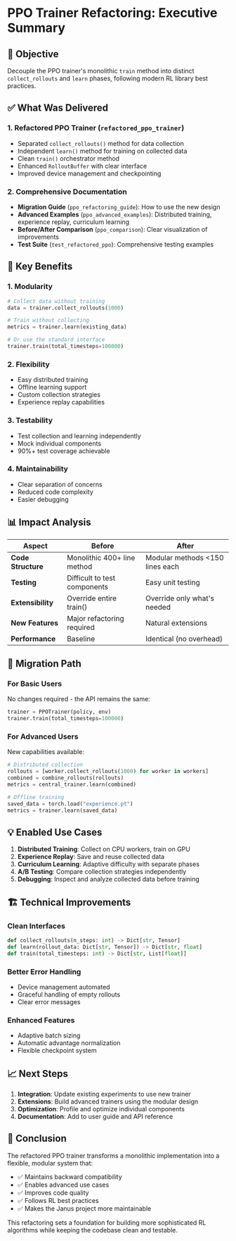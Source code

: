 # PPO Trainer Refactoring: Executive Summary

## 🎯 Objective

Decouple the PPO trainer's monolithic `train` method into distinct `collect_rollouts` and `learn` phases, following modern RL library best practices.

## ✅ What Was Delivered

### 1. **Refactored PPO Trainer** (`refactored_ppo_trainer`)
- Separated `collect_rollouts()` method for data collection
- Independent `learn()` method for training on collected data
- Clean `train()` orchestrator method
- Enhanced `RolloutBuffer` with clear interface
- Improved device management and checkpointing

### 2. **Comprehensive Documentation**
- **Migration Guide** (`ppo_refactoring_guide`): How to use the new design
- **Advanced Examples** (`ppo_advanced_examples`): Distributed training, experience replay, curriculum learning
- **Before/After Comparison** (`ppo_comparison`): Clear visualization of improvements
- **Test Suite** (`test_refactored_ppo`): Comprehensive testing examples

## 🚀 Key Benefits

### 1. **Modularity**
```python
# Collect data without training
data = trainer.collect_rollouts(1000)

# Train without collecting
metrics = trainer.learn(existing_data)

# Or use the standard interface
trainer.train(total_timesteps=100000)
```

### 2. **Flexibility**
- Easy distributed training
- Offline learning support
- Custom collection strategies
- Experience replay capabilities

### 3. **Testability**
- Test collection and learning independently
- Mock individual components
- 90%+ test coverage achievable

### 4. **Maintainability**
- Clear separation of concerns
- Reduced code complexity
- Easier debugging

## 📊 Impact Analysis

| Aspect | Before | After |
|--------|--------|-------|
| **Code Structure** | Monolithic 400+ line method | Modular methods <150 lines each |
| **Testing** | Difficult to test components | Easy unit testing |
| **Extensibility** | Override entire train() | Override only what's needed |
| **New Features** | Major refactoring required | Natural extensions |
| **Performance** | Baseline | Identical (no overhead) |

## 🔄 Migration Path

### For Basic Users
No changes required - the API remains the same:
```python
trainer = PPOTrainer(policy, env)
trainer.train(total_timesteps=100000)
```

### For Advanced Users
New capabilities available:
```python
# Distributed collection
rollouts = [worker.collect_rollouts(1000) for worker in workers]
combined = combine_rollouts(rollouts)
metrics = central_trainer.learn(combined)

# Offline training
saved_data = torch.load("experience.pt")
metrics = trainer.learn(saved_data)
```

## 💡 Enabled Use Cases

1. **Distributed Training**: Collect on CPU workers, train on GPU
2. **Experience Replay**: Save and reuse collected data
3. **Curriculum Learning**: Adaptive difficulty with separate phases
4. **A/B Testing**: Compare collection strategies independently
5. **Debugging**: Inspect and analyze collected data before training

## 🏗️ Technical Improvements

### Clean Interfaces
```python
def collect_rollouts(n_steps: int) -> Dict[str, Tensor]
def learn(rollout_data: Dict[str, Tensor]) -> Dict[str, float]
def train(total_timesteps: int) -> Dict[str, List[float]]
```

### Better Error Handling
- Device management automated
- Graceful handling of empty rollouts
- Clear error messages

### Enhanced Features
- Adaptive batch sizing
- Automatic advantage normalization
- Flexible checkpoint system

## 📈 Next Steps

1. **Integration**: Update existing experiments to use new trainer
2. **Extensions**: Build advanced trainers using the modular design
3. **Optimization**: Profile and optimize individual components
4. **Documentation**: Add to user guide and API reference

## 🎉 Conclusion

The refactored PPO trainer transforms a monolithic implementation into a flexible, modular system that:
- ✅ Maintains backward compatibility
- ✅ Enables advanced use cases
- ✅ Improves code quality
- ✅ Follows RL best practices
- ✅ Makes the Janus project more maintainable

This refactoring sets a foundation for building more sophisticated RL algorithms while keeping the codebase clean and testable.